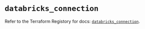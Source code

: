 # `databricks_connection`

Refer to the Terraform Registory for docs: [`databricks_connection`](https://registry.terraform.io/providers/databricks/databricks/1.24.1/docs/resources/connection).
